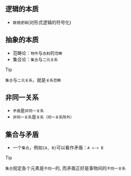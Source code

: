 ## 逻辑的本质

- `数理逻辑`(对形式逻辑的符号化)

## 抽象的本质

- 范畴论：`物件`与`态射`的`范畴`
- 集合论：`集合`与`二元关系`

> [!TIP]
> `集合`与`二元关系`，就是`关系范畴`

## 非同一关系

- `矛盾`是`非同一关系`
- `非同一关系`是`关系（同一关系除外）`

## 集合与矛盾

- 一个`集合`，例如`{A, B}`可以看作矛盾：`A <-> B`

> [!TIP]
> `集合`规定各个元素是`不同一`的, 而矛盾正好是事物间的`不同一关系`
